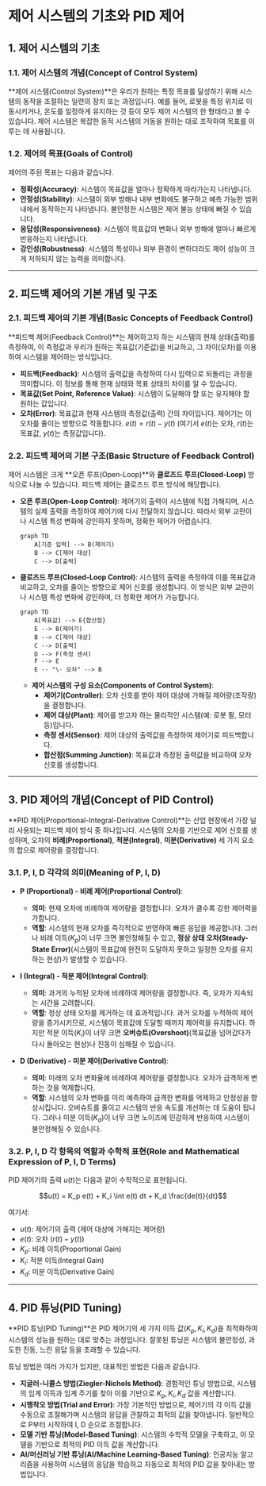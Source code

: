 # 제어 시스템의 기초와 PID 제어

## 1. 제어 시스템의 기초

### 1.1. 제어 시스템의 개념(Concept of Control System)

**제어 시스템(Control System)**은 우리가 원하는 특정 목표를 달성하기 위해 시스템의 동작을 조절하는 일련의 장치 또는 과정입니다. 예를 들어, 로봇을 특정 위치로 이동시키거나, 온도를 일정하게 유지하는 것 등이 모두 제어 시스템의 한 형태라고 볼 수 있습니다. 제어 시스템은 복잡한 동적 시스템의 거동을 원하는 대로 조작하여 목표를 이루는 데 사용됩니다.

### 1.2. 제어의 목표(Goals of Control)

제어의 주된 목표는 다음과 같습니다.

* **정확성(Accuracy)**: 시스템이 목표값을 얼마나 정확하게 따라가는지 나타냅니다.
* **안정성(Stability)**: 시스템이 외부 방해나 내부 변화에도 불구하고 예측 가능한 범위 내에서 동작하는지 나타냅니다. 불안정한 시스템은 제어 불능 상태에 빠질 수 있습니다.
* **응답성(Responsiveness)**: 시스템이 목표값의 변화나 외부 방해에 얼마나 빠르게 반응하는지 나타냅니다.
* **강인성(Robustness)**: 시스템의 특성이나 외부 환경이 변하더라도 제어 성능이 크게 저하되지 않는 능력을 의미합니다.

---

## 2. 피드백 제어의 기본 개념 및 구조

### 2.1. 피드백 제어의 기본 개념(Basic Concepts of Feedback Control)

**피드백 제어(Feedback Control)**는 제어하고자 하는 시스템의 현재 상태(출력)를 측정하여, 이 측정값과 우리가 원하는 목표값(기준값)을 비교하고, 그 차이(오차)를 이용하여 시스템을 제어하는 방식입니다.

* **피드백(Feedback)**: 시스템의 출력값을 측정하여 다시 입력으로 되돌리는 과정을 의미합니다. 이 정보를 통해 현재 상태와 목표 상태의 차이를 알 수 있습니다.
* **목표값(Set Point, Reference Value)**: 시스템이 도달해야 할 또는 유지해야 할 원하는 값입니다.
* **오차(Error)**: 목표값과 현재 시스템의 측정값(출력) 간의 차이입니다. 제어기는 이 오차를 줄이는 방향으로 작동합니다. $e(t) = r(t) - y(t)$ (여기서 $e(t)$는 오차, $r(t)$는 목표값, $y(t)$는 측정값입니다).

### 2.2. 피드백 제어의 기본 구조(Basic Structure of Feedback Control)

제어 시스템은 크게 **오픈 루프(Open-Loop)**와 **클로즈드 루프(Closed-Loop)** 방식으로 나눌 수 있습니다. 피드백 제어는 클로즈드 루프 방식에 해당합니다.

* **오픈 루프(Open-Loop Control)**: 제어기의 출력이 시스템에 직접 가해지며, 시스템의 실제 출력을 측정하여 제어기에 다시 전달하지 않습니다. 따라서 외부 교란이나 시스템 특성 변화에 강인하지 못하며, 정확한 제어가 어렵습니다.

    ```mermaid
    graph TD
        A[기준 입력] --> B(제어기)
        B --> C[제어 대상]
        C --> D[출력]
    ```

* **클로즈드 루프(Closed-Loop Control)**: 시스템의 출력을 측정하여 이를 목표값과 비교하고, 오차를 줄이는 방향으로 제어 신호를 생성합니다. 이 방식은 외부 교란이나 시스템 특성 변화에 강인하며, 더 정확한 제어가 가능합니다.

    ```mermaid
    graph TD
        A[목표값] --> E{합산점}
        E --> B(제어기)
        B --> C[제어 대상]
        C --> D[출력]
        D --> F(측정 센서)
        F --> E
        E -- "\- 오차" --> B
    ```

    * **제어 시스템의 구성 요소(Components of Control System)**:
        * **제어기(Controller)**: 오차 신호를 받아 제어 대상에 가해질 제어량(조작량)을 결정합니다.
        * **제어 대상(Plant)**: 제어를 받고자 하는 물리적인 시스템(예: 로봇 팔, 모터 등)입니다.
        * **측정 센서(Sensor)**: 제어 대상의 출력값을 측정하여 제어기로 피드백합니다.
        * **합산점(Summing Junction)**: 목표값과 측정된 출력값을 비교하여 오차 신호를 생성합니다.

---

## 3. PID 제어의 개념(Concept of PID Control)

**PID 제어(Proportional-Integral-Derivative Control)**는 산업 현장에서 가장 널리 사용되는 피드백 제어 방식 중 하나입니다. 시스템의 오차를 기반으로 제어 신호를 생성하며, 오차의 **비례(Proportional)**, **적분(Integral)**, **미분(Derivative)** 세 가지 요소의 합으로 제어량을 결정합니다.

### 3.1. P, I, D 각각의 의미(Meaning of P, I, D)

* **P (Proportional) - 비례 제어(Proportional Control)**:
    * **의미**: 현재 오차에 비례하여 제어량을 결정합니다. 오차가 클수록 강한 제어력을 가합니다.
    * **역할**: 시스템의 현재 오차를 즉각적으로 반영하여 빠른 응답을 제공합니다. 그러나 비례 이득($K_p$)이 너무 크면 불안정해질 수 있고, **정상 상태 오차(Steady-State Error)**(시스템이 목표값에 완전히 도달하지 못하고 일정한 오차를 유지하는 현상)가 발생할 수 있습니다.

* **I (Integral) - 적분 제어(Integral Control)**:
    * **의미**: 과거의 누적된 오차에 비례하여 제어량을 결정합니다. 즉, 오차가 지속되는 시간을 고려합니다.
    * **역할**: 정상 상태 오차를 제거하는 데 효과적입니다. 과거 오차를 누적하여 제어량을 증가시키므로, 시스템이 목표값에 도달할 때까지 제어력을 유지합니다. 하지만 적분 이득($K_i$)이 너무 크면 **오버슈트(Overshoot)**(목표값을 넘어갔다가 다시 돌아오는 현상)나 진동이 심해질 수 있습니다.

* **D (Derivative) - 미분 제어(Derivative Control)**:
    * **의미**: 미래의 오차 변화율에 비례하여 제어량을 결정합니다. 오차가 급격하게 변하는 것을 억제합니다.
    * **역할**: 시스템의 오차 변화를 미리 예측하여 급격한 변화를 억제하고 안정성을 향상시킵니다. 오버슈트를 줄이고 시스템의 반응 속도를 개선하는 데 도움이 됩니다. 그러나 미분 이득($K_d$)이 너무 크면 노이즈에 민감하게 반응하여 시스템이 불안정해질 수 있습니다.

### 3.2. P, I, D 각 항목의 역할과 수학적 표현(Role and Mathematical Expression of P, I, D Terms)

PID 제어기의 출력 $u(t)$는 다음과 같이 수학적으로 표현됩니다.

$$u(t) = K_p e(t) + K_i \int e(t) dt + K_d \frac{de(t)}{dt}$$

여기서:
* $u(t)$: 제어기의 출력 (제어 대상에 가해지는 제어량)
* $e(t)$: 오차 ($r(t) - y(t)$)
* $K_p$: 비례 이득(Proportional Gain)
* $K_i$: 적분 이득(Integral Gain)
* $K_d$: 미분 이득(Derivative Gain)

---

## 4. PID 튜닝(PID Tuning)

**PID 튜닝(PID Tuning)**은 PID 제어기의 세 가지 이득 값($K_p, K_i, K_d$)을 최적화하여 시스템의 성능을 원하는 대로 맞추는 과정입니다. 잘못된 튜닝은 시스템의 불안정성, 과도한 진동, 느린 응답 등을 초래할 수 있습니다.

튜닝 방법은 여러 가지가 있지만, 대표적인 방법은 다음과 같습니다.

* **지글러-니콜스 방법(Ziegler-Nichols Method)**: 경험적인 튜닝 방법으로, 시스템의 임계 이득과 임계 주기를 찾아 이를 기반으로 $K_p, K_i, K_d$ 값을 계산합니다.
* **시행착오 방법(Trial and Error)**: 가장 기본적인 방법으로, 제어기의 각 이득 값을 수동으로 조절해가며 시스템의 응답을 관찰하고 최적의 값을 찾아냅니다. 일반적으로 P부터 시작하여 I, D 순으로 조절합니다.
* **모델 기반 튜닝(Model-Based Tuning)**: 시스템의 수학적 모델을 구축하고, 이 모델을 기반으로 최적의 PID 이득 값을 계산합니다.
* **AI/머신러닝 기반 튜닝(AI/Machine Learning-Based Tuning)**: 인공지능 알고리즘을 사용하여 시스템의 응답을 학습하고 자동으로 최적의 PID 값을 찾아내는 방법입니다.
